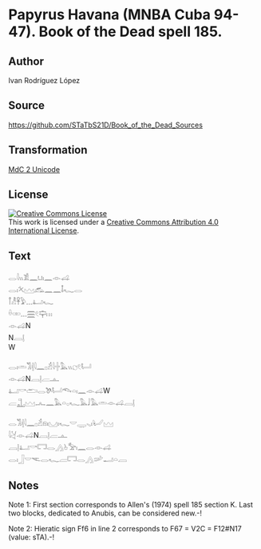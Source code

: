 # Papyrus Havana (MNBA Cuba 94-47). Book of the Dead spell 185.

## Author 

Ivan Rodríguez López

## Source 

https://github.com/STaTbS21D/Book_of_the_Dead_Sources

## Transformation 

[MdC 2 Unicode](https://statbs21d.github.io/mdc2unicode.html)

## License 

<a rel="license" href="http://creativecommons.org/licenses/by/4.0/"><img alt="Creative Commons License" style="border-width:0" src="https://i.creativecommons.org/l/by/4.0/88x31.png" /></a><br />This work is licensed under a <a rel="license" href="http://creativecommons.org/licenses/by/4.0/">Creative Commons Attribution 4.0 International License</a>.

## Text 

<hiero>𓂋𓇋𓏭𓀃𓈖𓂓𓏤𓈖𓁹𓊩<br>
𓂋𓏤𓍭𓈉𓃹𓈖𓈖𓄤𓆑𓂋<br>
𓋾𓁚𓋹𓅱𓈓𓂞𓆑<br>
𓏐𓏒𓈓𓈗𓏲𓊡𓏥<br>
𓁹𓊩N<br>
N𓐙𓊤<br>
W<br>
<br>
<rubrum>𓂋𓏤𓏛𓀢𓏜</rubrum>𓇋𓈖𓊪𓁢𓇋𓏶𓅓𓏭𓐎𓏲𓂡<br>
𓁹𓊩N𓐙𓊤𓐝𓊵<br>
𓂞𓎡𓂧𓂋𓌗𓂡𓆞𓏏𓏤𓈖𓁹𓊩W<br>
𓐝𓊻𓈉𓂜𓈖𓅓𓏏𓂂𓆑𓅓𓄙𓅓𓏛𓁹𓊩𓐙𓊤<br>
<br>
<rubrum>𓂋𓀢𓏜</rubrum>𓇋𓈖𓊪𓁢𓁶𓏤𓈋𓏤𓆑𓎟𓇾𓈅𓏤𓂦𓈉<br>
𓇋𓋔𓁹𓊩N𓐙𓊤𓐝𓊵<br>
𓐙𓊤𓂞𓎡𓉐𓂋𓂻𓊸𓅡𓏤𓈖𓂋𓁹𓊩<br>
𓂋𓏤𓃀𓎟𓌻𓂋𓆑𓐝𓉐𓂋𓂻𓌷𓂝𓏏𓐙<br></hiero>

## Notes 

Note  1: First section corresponds to Allen's (1974) spell 185 section K. Last two blocks, dedicated to Anubis, can be considered new.-!

Note  2: Hieratic sign Ff6 in line 2 corresponds to F67 = V2C =  F12#N17 (value: sTA).-!